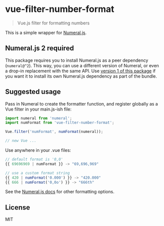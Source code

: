# vue-filter-number-format

> Vue.js filter for formatting numbers

This is a simple wrapper for [Numeral.js](http://numeraljs.com/).

## Numeral.js 2 required

This package requires you to install Numeral.js as a peer dependency (`numeral@^2`). This way, you can use a different version of Numeral, or even a drop-in replacement with the same API.
Use [version 1 of this package](https://www.npmjs.com/package/vue-filter-number-format/v/1.0.3) if you want it to install its own Numeral.js dependency as part of the bundle.

## Suggested usage

Pass in Numeral to create the formatter function, and register globally as a Vue filter in your main.js-ish file:

```js
import numeral from 'numeral';
import numFormat from 'vue-filter-number-format';

Vue.filter('numFormat', numFormat(numeral));

// new Vue ...
```
Use anywhere in your .vue files:

```js
// default format is '0,0'
{{ 69696969 | numFormat }} -> "69,696,969"

// use a custom format string
{{ 420 | numFormat('0.000') }} -> "420.000"
{{ 666 | numFormat('0,0o') }} -> "666th"
```

See the [Numeral.js docs](http://numeraljs.com/) for other formatting options.

## License

MIT

